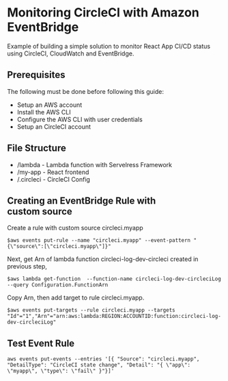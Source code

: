 # Monitoring CircleCI with Amazon EventBridge

Example of building a simple solution to monitor React App CI/CD status using CircleCI, CloudWatch and EventBridge.

## Prerequisites

The following must be done before following this guide:

- Setup an AWS account
- Install the AWS CLI
- Configure the AWS CLI with user credentials
- Setup an CircleCI account

## File Structure

- /lambda - Lambda function with Servelress Framework
- /my-app - React frontend
- /.circleci - CircleCI Config

## Creating an EventBridge Rule with custom source

Create a rule with custom source circleci.myapp

```
$aws events put-rule --name "circleci.myapp" --event-pattern "{\"source\":[\"circleci.myapp\"]}"
```

Next, get Arn of lambda function circleci-log-dev-circleci created in previous step,

```
$aws lambda get-function  --function-name circleci-log-dev-circleciLog --query Configuration.FunctionArn
```

Copy Arn, then add target to rule circleci.myapp.

```
$aws events put-targets --rule circleci.myapp --targets "Id"="1","Arn"="arn:aws:lambda:REGION:ACCOUNTID:function:circleci-log-dev-circleciLog"
```

## Test Event Rule

```
aws events put-events --entries '[{ "Source": "circleci.myapp", "DetailType": "CircleCI state change", "Detail": "{ \"app\": \"myapp\", \"type\": \"fail\" }"}]'
```
